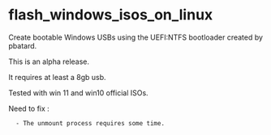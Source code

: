 # flash_windows_isos_on_linux
Create bootable Windows USBs using the UEFI:NTFS bootloader created by pbatard.

This is an alpha release.

It requires at least a 8gb usb.

Tested with win 11 and win10 official ISOs.

Need to fix :

      - The unmount process requires some time.
